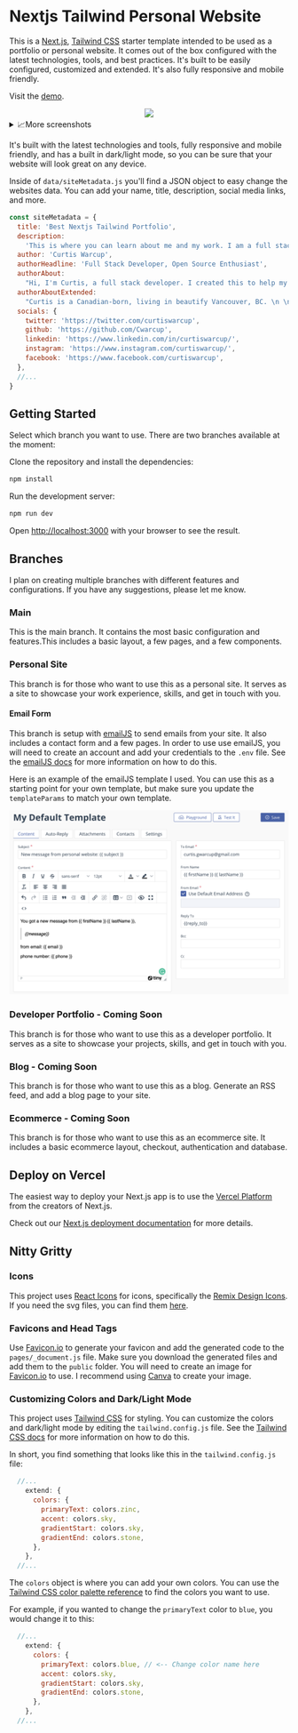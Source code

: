 # Nextjs Tailwind Personal Website

This is a [Next.js](https://nextjs.org/), [Tailwind CSS](https://tailwindcss.com/) starter template intended to be used as a portfolio or personal website. It comes out of the box configured with the latest technologies, tools, and best practices. It's built to be easily configured, customized and extended. It's also fully responsive and mobile friendly.

Visit the [demo](https://nextjs-tailwind-portfolio-cwarcup.vercel.app/).

<div align="center">
  <img src="https://media4.giphy.com/media/9qO83ZRo0IG2RcGrOP/giphy.gif?cid=790b76115b94a9941d04eff5fe310e25584d922e850b91f5&rid=giphy.gif&ct=g" width="400">
</div>

<details>
<summary>
📈More screenshots
</summary>
<div align="center">
  <img src="https://media4.giphy.com/media/Ac79WRgsMahLi7Triv/giphy.gif?cid=790b761149bf09c22f0239c9611d5be43cf4dbe76ef772df&rid=giphy.gif&ct=g" width="400">

  <img src="https://media2.giphy.com/media/KPqLRkkxe8W5eQIC7T/giphy.gif?cid=790b76114325384366e445cb4d9ee87225a60978fa9800e9&rid=giphy.gif&ct=g" width="400">

  <img src="https://media0.giphy.com/media/W2H4Oordn3bfjey4Q5/giphy.gif?cid=790b76118c152a69e856643262d56de1b913471ba0346912&rid=giphy.gif&ct=g" width="400">

</div>
</details>

It's built with the latest technologies and tools, fully responsive and mobile friendly, and has a built in dark/light mode, so you can be sure that your website will look great on any device.

Inside of `data/siteMetadata.js` you'll find a JSON object to easy change the websites data. You can add your name, title, description, social media links, and more. 

```js
const siteMetadata = {
  title: 'Best Nextjs Tailwind Portfolio',
  description:
    'This is where you can learn about me and my work. I am a full stack developer and I love to build things.',
  author: 'Curtis Warcup',
  authorHeadline: 'Full Stack Developer, Open Source Enthusiast',
  authorAbout:
    "Hi, I'm Curtis, a full stack developer. I created this to help my mom create a website for all her crazy business ideas. I hope you like it!",
  authorAboutExtended:
    "Curtis is a Canadian-born, living in beautify Vancouver, BC. \n \n In his personal life, Curtis is an avid cyclist and health nut. He enjoys making weekly meal preps and running with his dog. When he's not coding, exercising, or cooking, Curtis can be found in various mechanical keyboard enthusiast forums, scoping out his next purchase.",
  socials: {
    twitter: 'https://twitter.com/curtiswarcup',
    github: 'https://github.com/Cwarcup',
    linkedin: 'https://www.linkedin.com/in/curtiswarcup/',
    instagram: 'https://www.instagram.com/curtiswarcup/',
    facebook: 'https://www.facebook.com/curtiswarcup',
  },
  //...
}
```

## Getting Started

Select which branch you want to use. There are two branches available at the moment:

Clone the repository and install the dependencies:

```bash
npm install
```

Run the development server:

```bash
npm run dev
```

Open [http://localhost:3000](http://localhost:3000) with your browser to see the result.

## Branches

I plan on creating multiple branches with different features and configurations. If you have any suggestions, please let me know.

### Main

This is the main branch. It contains the most basic configuration and features.This includes a basic layout, a few pages, and a few components.

### Personal Site

This branch is for those who want to use this as a personal site. It serves as a site to showcase your work experience, skills, and get in touch with you.

#### Email Form

This branch is setup with [emailJS](https://www.emailjs.com/) to send emails from your site. It also includes a contact form and a few pages. In order to use use emailJS, you will need to create an account and add your credentials to the `.env` file. See the [emailJS docs](https://www.emailjs.com/docs/) for more information on how to do this.

Here is an example of the emailJS template I used. You can use this as a starting point for your own template, but make sure you update the `templateParams` to match your own template.

![Alt text](src/images/photos/emailjs.png)

### Developer Portfolio - Coming Soon

This branch is for those who want to use this as a developer portfolio. It serves as a site to showcase your projects, skills, and get in touch with you.

### Blog - Coming Soon

This branch is for those who want to use this as a blog. Generate an RSS feed, and add a blog page to your site.

### Ecommerce - Coming Soon

This branch is for those who want to use this as an ecommerce site. It includes a basic ecommerce layout, checkout, authentication and database.

## Deploy on Vercel

The easiest way to deploy your Next.js app is to use the [Vercel Platform](https://vercel.com/new?utm_medium=default-template&filter=next.js&utm_source=create-next-app&utm_campaign=create-next-app-readme) from the creators of Next.js.

Check out our [Next.js deployment documentation](https://nextjs.org/docs/deployment) for more details.

## Nitty Gritty

### Icons

This project uses [React Icons](https://react-icons.github.io/react-icons/) for icons, specifically the [Remix Design Icons](https://react-icons.github.io/react-icons/icons?name=ri). If you need the svg files, you can find them [here](https://github.com/Remix-Design/RemixIcon/tree/master/icons).

### Favicons and Head Tags

Use [Favicon.io](https://favicon.io/favicon-converter/) to generate your favicon and add the generated code to the `pages/_document.js` file. Make sure you download the generated files and add them to the `public` folder. You will need to create an image for [Favicon.io](https://favicon.io/favicon-converter/) to use. I recommend using [Canva](https://www.canva.com/) to create your image.

### Customizing Colors and Dark/Light Mode

This project uses [Tailwind CSS](https://tailwindcss.com/) for styling. You can customize the colors and dark/light mode by editing the `tailwind.config.js` file. See the [Tailwind CSS docs](https://tailwindcss.com/docs/customizing-colors) for more information on how to do this.

In short, you find something that looks like this in the `tailwind.config.js` file:

```js
  //...
    extend: {
      colors: {
        primaryText: colors.zinc,
        accent: colors.sky,
        gradientStart: colors.sky,
        gradientEnd: colors.stone,
      },
    },
  //...
```

The `colors` object is where you can add your own colors. You can use the [Tailwind CSS color palette reference](https://tailwindcss.com/docs/customizing-colors#color-palette-reference) to find the colors you want to use.

For example, if you wanted to change the `primaryText` color to `blue`, you would change it to this:

```js
  //...
    extend: {
      colors: {
        primaryText: colors.blue, // <-- Change color name here
        accent: colors.sky,
        gradientStart: colors.sky,
        gradientEnd: colors.stone,
      },
    },
  //...
```

